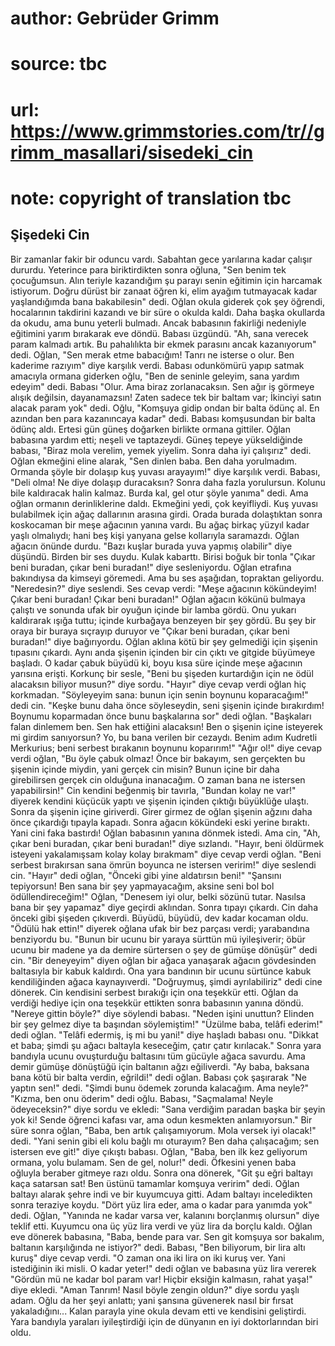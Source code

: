 # author: Gebrüder Grimm
# source: tbc
# url: https://www.grimmstories.com/tr//grimm_masallari/sisedeki_cin
# note: copyright of translation tbc

## Şişedeki Cin 

Bir zamanlar fakir bir oduncu vardı. Sabahtan gece yarılarına kadar
çalışır dururdu. Yeterince para biriktirdikten sonra oğluna, "Sen benim
tek çocuğumsun. Alın teriyle kazandığım şu parayı senin eğitimin için
harcamak istiyorum. Doğru dürüst bir zanaat öğren ki, elim ayağım
tutmayacak kadar yaşlandığımda bana bakabilesin" dedi.
Oğlan okula giderek çok şey öğrendi, hocalarının takdirini kazandı ve
bir süre o okulda kaldı. Daha başka okullarda da okudu, ama bunu yeterli
bulmadı. Ancak babasının fakirliği nedeniyle eğitimini yarım bırakarak
eve döndü.
Babası üzgündü. "Ah, sana verecek param kalmadı artık. Bu pahalılıkta
bir ekmek parasını ancak kazanıyorum" dedi.
Oğlan, "Sen merak etme babacığım! Tanrı ne isterse o olur. Ben kaderime
razıyım" diye karşılık verdi.
Babası odunkömürü yapıp satmak amacıyla ormana giderken oğlu, "Ben de
seninle geleyim, sana yardım edeyim" dedi.
Babası "Olur. Ama biraz zorlanacaksın. Sen ağır iş görmeye alışık
değilsin, dayanamazsın! Zaten sadece tek bir baltam var; İkinciyi satın
alacak param yok" dedi.
Oğlu, "Komşuya gidip ondan bir balta ödünç al. En azından ben para
kazanıncaya kadar" dedi.
Babası komşusundan bir balta ödünç aldı. Ertesi gün güneş doğarken
birlikte ormana gittiler.
Oğlan babasına yardım etti; neşeli ve taptazeydi.
Güneş tepeye yükseldiğinde babası, "Biraz mola verelim, yemek yiyelim.
Sonra daha iyi çalışırız" dedi.
Oğlan ekmeğini eline alarak, "Sen dinlen baba. Ben daha yorulmadım.
Ormanda şöyle bir dolaşıp kuş yuvası arayayım!" diye karşılık verdi.
Babası, "Deli olma! Ne diye dolaşıp duracaksın? Sonra daha fazla
yorulursun. Kolunu bile kaldıracak halin kalmaz. Burda kal, gel otur
şöyle yanıma" dedi.
Ama oğlan ormanın derinliklerine daldı. Ekmeğini yedi, çok keyifliydi.
Kuş yuvası bulabilmek için ağaç dallarının arasına girdi. Orada burada
dolaştıktan sonra koskocaman bir meşe ağacının yanına vardı. Bu ağaç
birkaç yüzyıl kadar yaşlı olmalıydı; hani beş kişi yanyana gelse
kollarıyla saramazdı.
Oğlan ağacın önünde durdu. "Bazı kuşlar burada yuva yapmış olabilir"
diye düşündü. Birden bir ses duydu. Kulak kabarttı. Birisi boğuk bir
tonla "Çıkar beni buradan, çıkar beni buradan!" diye sesleniyordu.
Oğlan etrafına bakındıysa da kimseyi göremedi. Ama bu ses aşağıdan,
topraktan geliyordu.
"Neredesin?" diye seslendi.
Ses cevap verdi: "Meşe ağacının kökündeyim! Çıkar beni buradan! Çıkar
beni buradan!"
Oğlan ağacın kökünü bulmaya çalıştı ve sonunda ufak bir oyuğun içinde
bir lamba gördü. Onu yukarı kaldırarak ışığa tuttu; içinde kurbağaya
benzeyen bir şey gördü. Bu şey bir oraya bir buraya sıçrayıp duruyor ve
"Çıkar beni buradan, çıkar beni buradan!" diye bağırıyordu.
Oğlan aklına kötü bir şey gelmediği için şişenin tıpasını çıkardı. Aynı
anda şişenin içinden bir cin çıktı ve gitgide büyümeye başladı. O kadar
çabuk büyüdü ki, boyu kısa süre içinde meşe ağacının yarısına erişti.
Korkunç bir sesle, "Beni bu şişeden kurtardığın için ne ödül alacaksın
biliyor musun?" diye sordu.
"Hayır" diye cevap verdi oğlan hiç korkmadan.
"Söyleyeyim sana: bunun için senin boynunu koparacağım!" dedi cin.
"Keşke bunu daha önce söyleseydin, seni şişenin içinde bırakırdım!
Boynumu koparmadan önce bunu başkalarına sor" dedi oğlan.
"Başkaları falan dinlemem ben. Sen hak ettiğini alacaksın! Ben o
şişenin içine isteyerek mi girdim sanıyorsun? Yo, bu bana verilen bir
cezaydı. Benim adım Kudretli Merkurius; beni serbest bırakanın boynunu
koparırım!"
"Ağır ol!" diye cevap verdi oğlan, "Bu öyle çabuk olmaz! Önce bir
bakayım, sen gerçekten bu şişenin içinde miydin, yani gerçek cin misin?
Bunun içine bir daha girebilirsen gerçek cin olduğuna inanacağım. O
zaman bana ne istersen yapabilirsin!"
Cin kendini beğenmiş bir tavırla, "Bundan kolay ne var!" diyerek
kendini küçücük yaptı ve şişenin içinden çıktığı büyüklüğe ulaştı. Sonra
da şişenin içine giriverdi. Girer girmez de oğlan şişenin ağzını daha
önce çıkardığı tıpayla kapadı. Sonra ağacın kökündeki eski yerine
bıraktı. Yani cini faka bastırdı!
Oğlan babasının yanına dönmek istedi. Ama cin, "Ah, çıkar beni buradan,
çıkar beni buradan!" diye sızlandı.
"Hayır, beni öldürmek isteyeni yakalamışsam kolay kolay bırakmam" diye
cevap verdi oğlan.
"Beni serbest bırakırsan sana ömrün boyunca ne istersen veririm!" diye
seslendi cin. "Hayır" dedi oğlan, "Önceki gibi yine aldatırsın
beni!"
"Şansını tepiyorsun! Ben sana bir şey yapmayacağım, aksine seni bol bol
ödüllendireceğim!"
Oğlan, "Denesem iyi olur, belki sözünü tutar. Nasılsa bana bir şey
yapamaz" diye geçirdi aklından.
Sonra tıpayı çıkardı. Cin daha önceki gibi şişeden çıkıverdi. Büyüdü,
büyüdü, dev kadar kocaman oldu.
"Ödülü hak ettin!" diyerek oğlana ufak bir bez parçası verdi;
yarabandına benziyordu bu. "Bunun bir ucunu bir yaraya sürttün mü
iyileşiverir; öbür ucunu bir madene ya da demire sürtersen o şey de
gümüşe dönüşür" dedi cin.
"Bir deneyeyim" diyen oğlan bir ağaca yanaşarak ağacın gövdesinden
baltasıyla bir kabuk kaldırdı. Ona yara bandının bir ucunu sürtünce
kabuk kendiliğinden ağaca kaynayıverdi.
"Doğruymuş, şimdi ayrılabiliriz" dedi cine dönerek.
Cin kendisini serbest bırakığı için ona teşekkür etti. Oğlan da verdiği
hediye için ona teşekkür ettikten sonra babasının yanına döndü.
"Nereye gittin böyle?" diye söylendi babası. "Neden işini unuttun?
Elinden bir şey gelmez diye ta başından söylemiştim!"
"Üzülme baba, telâfi ederim!" dedi oğlan.
"Telâfi edermiş, iş mi bu yani!" diye haşladı babası onu.
"Dikkat et baba; şimdi şu ağacı baltayla keseceğim, çatır çatır
kırılacak."
Sonra yara bandıyla ucunu ovuşturduğu baltasını tüm gücüyle ağaca
savurdu. Ama demir gümüşe dönüştüğü için baltanın ağzı eğiliverdi.
"Ay baba, baksana bana kötü bir balta verdin, eğrildi!" dedi oğlan.
Babası çok şaşırarak "Ne yaptın sen!" dedi. "Şimdi bunu ödemek
zorunda kalacağım. Ama neyle?"
"Kızma, ben onu öderim" dedi oğlu.
Babası, "Saçmalama! Neyle ödeyeceksin?" diye sordu ve ekledi: "Sana
verdiğim paradan başka bir şeyin yok ki! Sende öğrenci kafası var, ama
odun kesmekten anlamıyorsun."
Bir süre sonra oğlan, "Baba, ben artık çalışamıyorum. Mola versek iyi
olacak!" dedi.
"Yani senin gibi eli kolu bağlı mı oturayım? Ben daha çalışacağım; sen
istersen eve git!" diye çıkıştı babası.
Oğlan, "Baba, ben ilk kez geliyorum ormana, yolu bulamam. Sen de gel,
nolur!" dedi.
Öfkesini yenen baba oğluyla beraber gitmeye razı oldu. Sonra ona
dönerek, "Git şu eğri baltayı kaça satarsan sat! Ben üstünü tamamlar
komşuya veririm" dedi.
Oğlan baltayı alarak şehre indi ve bir kuyumcuya gitti. Adam baltayı
inceledikten sonra teraziye koydu. "Dört yüz lira eder, ama o kadar
para yanımda yok" dedi.
Oğlan, "Yanında ne kadar varsa ver, kalanını borçlanmış olursun" diye
teklif etti. Kuyumcu ona üç yüz lira verdi ve yüz lira da borçlu kaldı.
Oğlan eve dönerek babasına, "Baba, bende para var. Sen git komşuya sor
bakalım, baltanın karşılığında ne istiyor?" dedi.
Babası, "Ben biliyorum, bir lira altı kuruş" diye cevap verdi.
"O zaman ona iki lira on iki kuruş ver. Yani istediğinin iki misli. O
kadar yeter!" dedi oğlan ve babasına yüz lira vererek "Gördün mü ne
kadar bol param var! Hiçbir eksiğin kalmasın, rahat yaşa!" diye
ekledi.
"Aman Tanrım! Nasıl böyle zengin oldun?" diye sordu yaşlı adam. Oğlu
da her şeyi anlattı; yani şansına güvenerek nasıl bir fırsat
yakaladığını...
Kalan parayla yine okula devam etti ve kendisini geliştirdi. Yara
bandıyla yaraları iyileştirdiği için de dünyanın en iyi doktorlarından
biri oldu.

